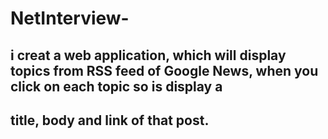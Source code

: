 # NetInterview-
## i creat a web application, which will display topics from RSS feed of Google News, when you click  on each topic so is display a
## title, body and link of that post.
